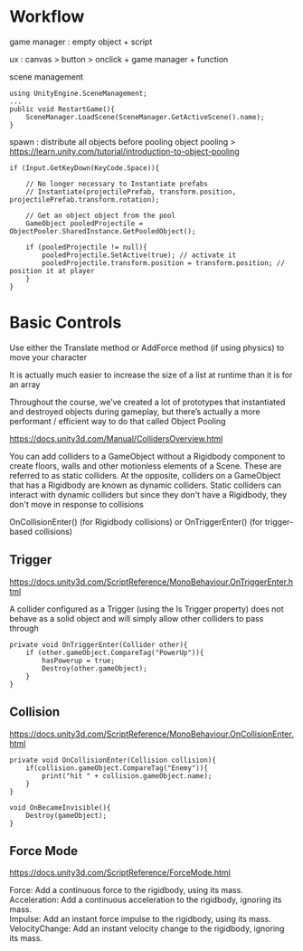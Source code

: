 
# Workflow

game manager :
empty object + script

ux : canvas >
button > onclick + game manager + function

scene management

	using UnityEngine.SceneManagement;
	...
	public void RestartGame(){
		SceneManager.LoadScene(SceneManager.GetActiveScene().name);
	}
	
spawn : distribute all objects before pooling
object pooling >
https://learn.unity.com/tutorial/introduction-to-object-pooling

	if (Input.GetKeyDown(KeyCode.Space)){
		
		// No longer necessary to Instantiate prefabs
		// Instantiate(projectilePrefab, transform.position, projectilePrefab.transform.rotation);

		// Get an object object from the pool
		GameObject pooledProjectile = ObjectPooler.SharedInstance.GetPooledObject();
		
		if (pooledProjectile != null){
			pooledProjectile.SetActive(true); // activate it
			pooledProjectile.transform.position = transform.position; // position it at player
		}
	}


# Basic Controls

Use either the Translate method or AddForce method (if using physics) to move your character

It is actually much easier to increase the size of a list at runtime than it is for an array

Throughout the course, we’ve created a lot of prototypes that instantiated and destroyed objects during gameplay, but there’s actually a more performant / efficient way to do that called Object Pooling

https://docs.unity3d.com/Manual/CollidersOverview.html

You can add colliders to a GameObject without a Rigidbody component to create floors, walls and other motionless elements of a Scene. These are referred to as static colliders. At the opposite, colliders on a GameObject that has a Rigidbody are known as dynamic colliders. Static colliders can interact with dynamic colliders but since they don't have a Rigidbody, they don't move in response to collisions

OnCollisionEnter() (for Rigidbody collisions) or OnTriggerEnter() (for trigger-based collisions)

## Trigger

https://docs.unity3d.com/ScriptReference/MonoBehaviour.OnTriggerEnter.html

A collider configured as a Trigger (using the Is Trigger property) does not behave as a solid object and will simply allow other colliders to pass through

	private void OnTriggerEnter(Collider other){
		if (other.gameObject.CompareTag("PowerUp")){
			hasPowerup = true;
			Destroy(other.gameObject);
		}
	}

## Collision

https://docs.unity3d.com/ScriptReference/MonoBehaviour.OnCollisionEnter.html

	private void OnCollisionEnter(Collision collision){
		if(collision.gameObject.CompareTag("Enemy")){
			print("hit " + collision.gameObject.name);
		}
	}

	void OnBecameInvisible(){
		Destroy(gameObject);
	}

## Force Mode

https://docs.unity3d.com/ScriptReference/ForceMode.html

Force: Add a continuous force to the rigidbody, using its mass.<br>
Acceleration: Add a continuous acceleration to the rigidbody, ignoring its mass.<br>
Impulse: Add an instant force impulse to the rigidbody, using its mass.<br>
VelocityChange: Add an instant velocity change to the rigidbody, ignoring its mass.<br>
